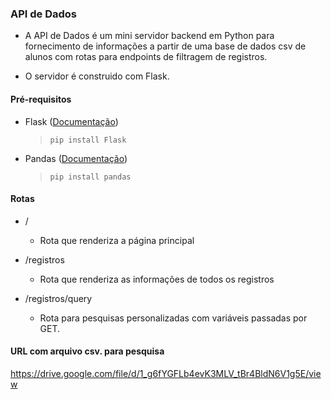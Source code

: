 ### API de Dados

* A API de Dados é um mini servidor backend em Python para fornecimento de informações a partir de uma base de dados csv de alunos com rotas para endpoints de filtragem de registros.

* O servidor é construido com Flask.

#### Pré-requisitos

* Flask ([Documentação](https://flask.palletsprojects.com/en/2.3.x/))

    > `pip install Flask`

* Pandas ([Documentação](https://pandas.pydata.org/))

    > `pip install pandas`

#### Rotas

* /
    * Rota que renderiza a página principal

* /registros
    * Rota que renderiza as informações de todos os registros

* /registros/query
    * Rota para pesquisas personalizadas com variáveis passadas por GET.


#### URL com arquivo csv. para pesquisa

https://drive.google.com/file/d/1_g6fYGFLb4evK3MLV_tBr4BldN6V1g5E/view
